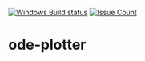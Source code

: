 [![Windows Build status](https://ci.appveyor.com/api/projects/status/github/NumericLab/ode-plotter?branch=master&svg=true)](https://ci.appveyor.com/project/elv1s42/ode-plotter/branch/master)
[![Issue Count](https://codeclimate.com/github/NumericLab/ode-plotter/badges/issue_count.svg)](https://codeclimate.com/github/NumericLab/ode-plotter)

# ode-plotter

